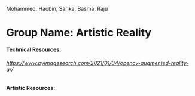 Mohammed, Haobin, Sarika, Basma, Raju

# Group Name: Artistic Reality

#### Technical Resources: 
###### https://www.pyimagesearch.com/2021/01/04/opencv-augmented-reality-ar/




#### Artistic Resources:
